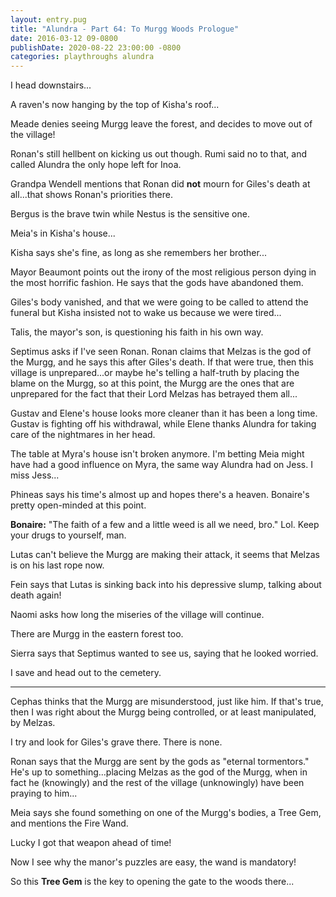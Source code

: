 ```yaml
---
layout: entry.pug
title: "Alundra - Part 64: To Murgg Woods Prologue"
date: 2016-03-12 09-0800
publishDate: 2020-08-22 23:00:00 -0800
categories: playthroughs alundra
---
```


I head downstairs...

A raven's now hanging by the top of Kisha's roof...

Meade denies seeing Murgg leave the forest, and decides to move out of the village!

Ronan's still hellbent on kicking us out though. Rumi said no to that, and called Alundra the only hope left for Inoa.

Grandpa Wendell mentions that Ronan did <strong>not</strong> mourn for Giles's death at all...that shows Ronan's priorities there.

Bergus is the brave twin while Nestus is the sensitive one.

Meia's in Kisha's house...

Kisha says she's fine, as long as she remembers her brother...

Mayor Beaumont points out the irony of the most religious person dying in the most horrific fashion. He says that the gods have abandoned them. 

Giles's body vanished, and that we were going to be called to attend the funeral but Kisha insisted not to wake us because we were tired...

Talis, the mayor's son, is questioning his faith in his own way.

Septimus asks if I've seen Ronan. Ronan claims that Melzas is the god of the Murgg, and he says this after Giles's death. If that were true, then this village is unprepared...or maybe he's telling a half-truth by placing the blame on the Murgg, so at this point, the Murgg are the ones that are unprepared for the fact that their Lord Melzas has betrayed them all...

Gustav and Elene's house looks more cleaner than it has been a long time. Gustav is fighting off his withdrawal, while Elene thanks Alundra for taking care of the nightmares in her head.

The table at Myra's house isn't broken anymore. I'm betting Meia might have had a good influence on Myra, the same way Alundra had on Jess. I miss Jess...

Phineas says his time's almost up and hopes there's a heaven. Bonaire's pretty open-minded at this point.

<strong>Bonaire:</strong> "The faith of a few and a little weed is all we need, bro." Lol. Keep your drugs to yourself, man.

Lutas can't believe the Murgg are making their attack, it seems that Melzas is on his last rope now.

Fein says that Lutas is sinking back into his depressive slump, talking about death again!

Naomi asks how long the miseries of the village will continue.

There are Murgg in the eastern forest too.

Sierra says that Septimus wanted to see us, saying that he looked worried.

I save and head out to the cemetery.

<a name="2"></a>

---

Cephas thinks that the Murgg are misunderstood, just like him. If that's true, then I was right about the Murgg being controlled, or at least manipulated, by Melzas.

I try and look for Giles's grave there. There is none.

Ronan says that the Murgg are sent by the gods as "eternal tormentors." He's up to something...placing Melzas as the god of the Murgg, when in fact he (knowingly) and the rest of the village (unknowingly) have been praying to him...

Meia says she found something on one of the Murgg's bodies, a Tree Gem, and mentions the Fire Wand.

Lucky I got that weapon ahead of time!

Now I see why the manor's puzzles are easy, the wand is mandatory!

So this <strong>Tree Gem</strong> is the key to opening the gate to the woods there...